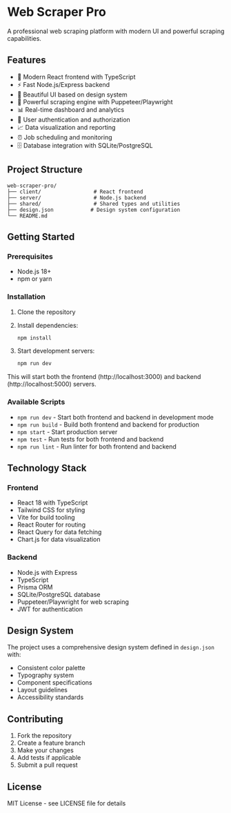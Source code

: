 # Web Scraper Pro

A professional web scraping platform with modern UI and powerful scraping capabilities.

## Features

- 🚀 Modern React frontend with TypeScript
- ⚡ Fast Node.js/Express backend
- 🎨 Beautiful UI based on design system
- 🔧 Powerful scraping engine with Puppeteer/Playwright
- 📊 Real-time dashboard and analytics
- 🔐 User authentication and authorization
- 📈 Data visualization and reporting
- ⏰ Job scheduling and monitoring
- 🗄️ Database integration with SQLite/PostgreSQL

## Project Structure

```
web-scraper-pro/
├── client/                 # React frontend
├── server/                 # Node.js backend
├── shared/                 # Shared types and utilities
├── design.json            # Design system configuration
└── README.md
```

## Getting Started

### Prerequisites

- Node.js 18+ 
- npm or yarn

### Installation

1. Clone the repository
2. Install dependencies:
   ```bash
   npm install
   ```

3. Start development servers:
   ```bash
   npm run dev
   ```

This will start both the frontend (http://localhost:3000) and backend (http://localhost:5000) servers.

### Available Scripts

- `npm run dev` - Start both frontend and backend in development mode
- `npm run build` - Build both frontend and backend for production
- `npm start` - Start production server
- `npm test` - Run tests for both frontend and backend
- `npm run lint` - Run linter for both frontend and backend

## Technology Stack

### Frontend
- React 18 with TypeScript
- Tailwind CSS for styling
- Vite for build tooling
- React Router for routing
- React Query for data fetching
- Chart.js for data visualization

### Backend
- Node.js with Express
- TypeScript
- Prisma ORM
- SQLite/PostgreSQL database
- Puppeteer/Playwright for web scraping
- JWT for authentication

## Design System

The project uses a comprehensive design system defined in `design.json` with:
- Consistent color palette
- Typography system
- Component specifications
- Layout guidelines
- Accessibility standards

## Contributing

1. Fork the repository
2. Create a feature branch
3. Make your changes
4. Add tests if applicable
5. Submit a pull request

## License

MIT License - see LICENSE file for details
